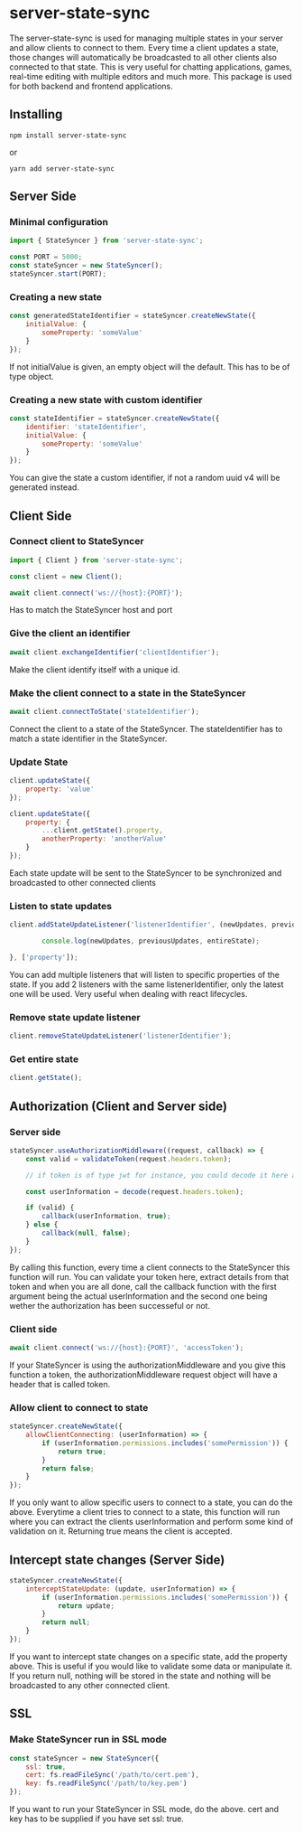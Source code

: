 # server-state-sync
The server-state-sync is used for managing multiple states in your server and allow clients to connect to them. Every time a client updates a state, those changes will automatically be broadcasted to all other clients also connected to that state. This is very useful for chatting applications, games, real-time editing with multiple editors and much more. This package is used for both backend and frontend applications.
## Installing
```
npm install server-state-sync
```
or
```
yarn add server-state-sync
```

## Server Side

### Minimal configuration

```js
import { StateSyncer } from 'server-state-sync';

const PORT = 5000;
const stateSyncer = new StateSyncer();
stateSyncer.start(PORT);
```

### Creating a new state

```js
const generatedStateIdentifier = stateSyncer.createNewState({
    initialValue: {
        someProperty: 'someValue'
    }
});
```
If not initialValue is given, an empty object will the default. This has to be of type object.

### Creating a new state with custom identifier

```js
const stateIdentifier = stateSyncer.createNewState({
    identifier: 'stateIdentifier',
    initialValue: {
        someProperty: 'someValue'
    }
});
```
You can give the state a custom identifier, if not a random uuid v4 will be generated instead.

## Client Side
### Connect client to StateSyncer
```js
import { Client } from 'server-state-sync';

const client = new Client();

await client.connect('ws://{host}:{PORT}');
```
Has to match the StateSyncer host and port
### Give the client an identifier
```js
await client.exchangeIdentifier('clientIdentifier');
```
Make the client identify itself with a unique id.
### Make the client connect to a state in the StateSyncer
```js
await client.connectToState('stateIdentifier');
```
Connect the client to a state of the StateSyncer. The stateIdentifier has to match a state identifier in the StateSyncer.
### Update State
```js
client.updateState({
    property: 'value'
});

client.updateState({
    property: {
        ...client.getState().property,
        anotherProperty: 'anotherValue'
    }
});
```
Each state update will be sent to the StateSyncer to be synchronized and broadcasted to other connected clients
### Listen to state updates
```js
client.addStateUpdateListener('listenerIdentifier', (newUpdates, previousUpdates, entireState) => {

        console.log(newUpdates, previousUpdates, entireState);

}, ['property']);
```
You can add multiple listeners that will listen to specific properties of the state. If you add 2 listeners with the same listenerIdentifier, only the latest one will be used. Very useful when dealing with react lifecycles.
### Remove state update listener
```js
client.removeStateUpdateListener('listenerIdentifier');
```
### Get entire state
```js
client.getState();
```
## Authorization (Client and Server side)
### Server side
```js
stateSyncer.useAuthorizationMiddleware((request, callback) => {
    const valid = validateToken(request.headers.token);

    // if token is of type jwt for instance, you could decode it here and extract user information

    const userInformation = decode(request.headers.token);

    if (valid) {
        callback(userInformation, true);
    } else {
        callback(null, false);
    }
});
```
By calling this function, every time a client connects to the StateSyncer this function will run. You can validate your token here, extract details from that token and when you are all done, call the callback function with the first argument being the actual userInformation and the second one being wether the authorization has been successeful or not.
### Client side
```js
await client.connect('ws://{host}:{PORT}', 'accessToken');
```
If your StateSyncer is using the authorizationMiddleware and you give this function a token, the authorizationMiddleware request object will have a header that is called token.
### Allow client to connect to state

```js
stateSyncer.createNewState({
    allowClientConnecting: (userInformation) => {
        if (userInformation.permissions.includes('somePermission')) {
            return true;
        }
        return false;
    }
});
```
If you only want to allow specific users to connect to a state, you can do the above. Everytime a client tries to connect to a state, this function will run where you can extract the clients userInformation and perform some kind of validation on it. Returning true means the client is accepted.
## Intercept state changes (Server Side)
```js
stateSyncer.createNewState({
    interceptStateUpdate: (update, userInformation) => {
        if (userInformation.permissions.includes('somePermission')) {
            return update;
        }
        return null;
    }
});
```
If you want to intercept state changes on a specific state, add the property above. This is useful if you would like to validate some data or manipulate it. If you return null, nothing will be stored in the state and nothing will be broadcasted to any other connected client.
## SSL
### Make StateSyncer run in SSL mode
```js
const stateSyncer = new StateSyncer({
    ssl: true,
    cert: fs.readFileSync('/path/to/cert.pem'),
    key: fs.readFileSync('/path/to/key.pem')
});
```
If you want to run your StateSyncer in SSL mode, do the above. cert and key has to be supplied if you have set ssl: true.